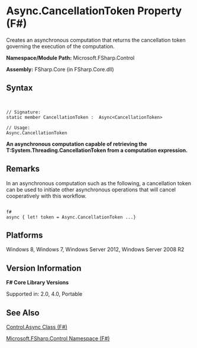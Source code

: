 # Async.CancellationToken Property (F#)

Creates an asynchronous computation that returns the cancellation token governing the execution of the computation.

**Namespace/Module Path:** Microsoft.FSharp.Control

**Assembly:** FSharp.Core (in FSharp.Core.dll)


## Syntax


```


// Signature:
static member CancellationToken :  Async<CancellationToken>

// Usage:
Async.CancellationToken

```


**An asynchronous computation capable of retrieving the T:System.Threading.CancellationToken from a computation expression.**
## Remarks
In an asynchronous computation such as the following, a cancellation token can be used to initiate other asynchronous operations that will cancel cooperatively with this workflow.



```

f#
async { let! token = Async.CancellationToken ...}

```



## Platforms
Windows 8, Windows 7, Windows Server 2012, Windows Server 2008 R2


## Version Information
**F# Core Library Versions**

Supported in: 2.0, 4.0, Portable




## See Also
[Control.Async Class &#40;F&#35;&#41;](Control.Async-Class-%5BFSharp%5D.md)

[Microsoft.FSharp.Control Namespace &#40;F&#35;&#41;](Microsoft.FSharp.Control-Namespace-%5BFSharp%5D.md)

